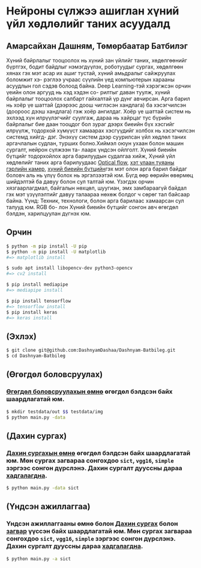 # Нейроны сүлжээ ашиглан хүний үйл хөдлөлийг таних асуудалд
## Амарсайхан Дашням, Төмөрбаатар Батбилэг
Хүний байрлалыг тооцоолох нь хүний зан үйлийг таних, хөдөлгөөнийг
бүртгэх, бодит байдлыг нэмэгдүүлэх, роботуудыг сургах, хөдөлгөөн хянах
гэх мэт асар их ашиг тустай, хүний амьдралыг сайжруулах боломжит хэ-
рэглээ учраас сүүлийн үед компьютерын харааны асуудлын гол сэдэв болоод
байна. Deep Learning-тэй хэрэгжсэн орчин үеийн олон аргууд нь хэд хэдэн со-
рилтыг даван туулж, хүний байрлалыг тооцоолох салбарт гайхалтай үр дүнг
авчирсан. Арга барил нь хоёр үе шаттай (дээрээс доош чиглэсэн хандлага)
ба хэсэгчилсэн (доороос дээш хандлага) гэж хоёр ангилдаг. Хоёр үе шаттай
систем нь эхлээд хүн илрүүлэгчийг суулгаж, дараа нь хайрцаг тус бүрийн
байрлалыг бие даан тооцдог бол зураг дээрх биеийн бүх хэсгийг илрүүлж,
тодорхой хүмүүст хамаарах хэсгүүдийг холбох нь хэсэгчилсэн системд хийгд-
дэг. Энэхүү систем дээр суурилсан үйл хөдлөл таних аргачлалын судлан,
турших болно.Хиймэл оюун ухаан болон машин сургалт, нейрон сүлжээн та-
лаарх үндсэн ойлголт. Хүний биеийн бүтцийг тодорхойлох арга барилуудын
судалгаа хийж, Хүний үйл хөдлөлийг таних арга барилуудаас [Optical flow](https://www.facebook.com/batbileg.0724),
[хэт улаан туяаны гэрлийн камер](https://www.facebook.com/batbileg.0724), [хүний биеийн бүтцийн](https://www.facebook.com/batbileg.0724)гэх мэт олон
арга барил байдаг боловч аль нь үлүү болох нь эргэлзээтэй юм. Бүгд өөр
өөрийн өвөрмөц шийдэлтэй ба давуу болон сул талтай юм. Үзэгдэх орчин
хязгаарлагдмал, байгалын нөхцөл, шуугиан, эмх замбараагүй байдал гэх мэт
үзүүлэлтийг давуу талаараа нөхөж болдог ч сөрөг тал байсаар байна. Үүнд:
Техник, технологи, болон арга барилаас хамаарсан сул талууд юм. RGB бо-
лон Хүний биеийн бүтцийг сонгон авч өгөгдөл бэлдэн, харилцуулан дүгнэх
юм.


Орчин
-----

``` sh
$ python -m pip install -U pip
$ python -m pip install -U matplotlib
#=> matplotlib install

$ sudo apt install libopencv-dev python3-opencv
#=> cv2 install 

$ pip install mediapipe
#=> mediapipe install 

$ pip install tensorflow
#=> tensorflow install 
$ pip install keras
#=> keras install 
```
(Эхлэх)
-------------
```sh
$ git clone git@github.com:DashnyamDashaa/Dashnyam-Batbileg.git
$ cd Dashnyam-Batbileg
```
(Өгөгдөл боловсруулах)
-------
### [Өгөгдөл боловсруулахын өмнө](https://github.com/DashnyamDashaa/Dashnyam-Batbileg/blob/master/data/readme.md) өгөгдөл бэлдсэн байх шаардлагатай юм.
```sh
$ mkdir testdata/out $$ testdata/img
$ python main.py -data
```
(Дахин сургах)
-------
### [Дахин сургахын өмнө](https://github.com/DashnyamDashaa/Dashnyam-Batbileg/blob/master/testdata/readme.md) өгөгдөл бэлдсэн байх шаардлагатай юм. Мөн сургах загвараа сонгохдоо `sict`, `vgg16`, `simple` зэргээс сонгон дүрслэнэ. Дахин сургалт дууссны дараа [хадгалагдна](https://github.com/DashnyamDashaa/Dashnyam-Batbileg/blob/master/modelH5/readme.md).
```sh
$ python main.py -data sict
```
(Үндсэн ажиллаггаа)
-------
### Үндсэн ажиллаггааны өмнө болон [Дахин сургах](https://github.com/DashnyamDashaa/Dashnyam-Batbileg/blob/master/testdata/readme.md) болон [загвар](https://github.com/DashnyamDashaa/Dashnyam-Batbileg/blob/master/modelH5/readme.md) үүссэн байх шаардлагатай юм. Мөн сургах загвараа сонгохдоо `sict`, `vgg16`, `simple` зэргээс сонгон дүрслэнэ. Дахин сургалт дууссны дараа [хадгалагдна](https://github.com/DashnyamDashaa/Dashnyam-Batbileg/blob/master/modelH5/readme.md).
```sh
$ python main.py -a sict
```
